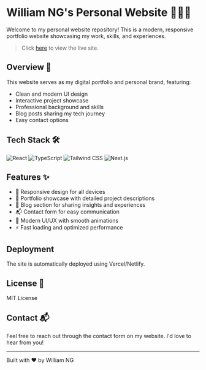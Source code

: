 # William NG's Personal Website 👨🏻‍✈️

Welcome to my personal website repository! This is a modern, responsive portfolio website showcasing my work, skills, and experiences.

> Click [here](https://twnwi11i4m.pages.dev) to view the live site.

## Overview 🌟

This website serves as my digital portfolio and personal brand, featuring:

- Clean and modern UI design
- Interactive project showcase
- Professional background and skills
- Blog posts sharing my tech journey
- Easy contact options

## Tech Stack 🛠

![React](https://img.shields.io/badge/React-61DAFB?style=for-the-badge&logo=react&logoColor=white)
![TypeScript](https://img.shields.io/badge/TypeScript-3178C6?style=for-the-badge&logo=typescript&logoColor=white)
![Tailwind CSS](https://img.shields.io/badge/Tailwind_CSS-38B2AC?style=for-the-badge&logo=tailwind-css&logoColor=white)
![Next.js](https://img.shields.io/badge/Next.js-000000?style=for-the-badge&logo=next.js&logoColor=white)

## Features ✨

- 📱 Responsive design for all devices
- 💼 Portfolio showcase with detailed project descriptions
- 📝 Blog section for sharing insights and experiences
- 📬 Contact form for easy communication
- 🎨 Modern UI/UX with smooth animations
- ⚡ Fast loading and optimized performance

## Deployment

The site is automatically deployed using Vercel/Netlify.

## License 📝

MIT License

## Contact 📬

Feel free to reach out through the contact form on my website. I'd love to hear from you!

---

Built with ❤️ by William NG
